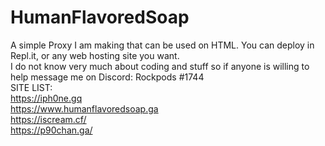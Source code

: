 # HumanFlavoredSoap
A simple Proxy I am making that can be used on HTML. You can deploy in Repl.it, or any web hosting site you want.</br>
I do not know very much about coding and stuff so if anyone is willing to help message me on Discord: Rockpods #1744</br>
SITE LIST:</br>
https://iph0ne.gq</br>
https://www.humanflavoredsoap.ga</br>
https://iscream.cf/</br>
https://p90chan.ga/</br>
